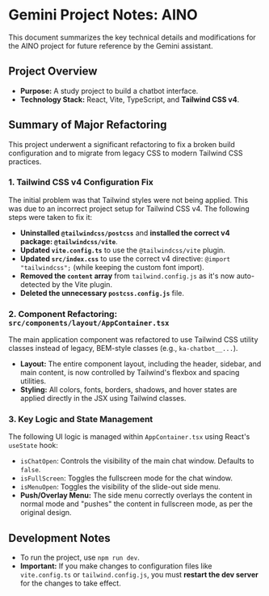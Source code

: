 # Gemini Project Notes: AINO

This document summarizes the key technical details and modifications for the AINO project for future reference by the Gemini assistant.

## Project Overview

- **Purpose:** A study project to build a chatbot interface.
- **Technology Stack:** React, Vite, TypeScript, and **Tailwind CSS v4**.

## Summary of Major Refactoring

This project underwent a significant refactoring to fix a broken build configuration and to migrate from legacy CSS to modern Tailwind CSS practices.

### 1. Tailwind CSS v4 Configuration Fix

The initial problem was that Tailwind styles were not being applied. This was due to an incorrect project setup for Tailwind CSS v4. The following steps were taken to fix it:

- **Uninstalled `@tailwindcss/postcss`** and **installed the correct v4 package: `@tailwindcss/vite`**.
- **Updated `vite.config.ts`** to use the `@tailwindcss/vite` plugin.
- **Updated `src/index.css`** to use the correct v4 directive: `@import "tailwindcss";` (while keeping the custom font import).
- **Removed the `content` array** from `tailwind.config.js` as it's now auto-detected by the Vite plugin.
- **Deleted the unnecessary `postcss.config.js`** file.

### 2. Component Refactoring: `src/components/layout/AppContainer.tsx`

The main application component was refactored to use Tailwind CSS utility classes instead of legacy, BEM-style classes (e.g., `ka-chatbot__...`).

- **Layout:** The entire component layout, including the header, sidebar, and main content, is now controlled by Tailwind's flexbox and spacing utilities.
- **Styling:** All colors, fonts, borders, shadows, and hover states are applied directly in the JSX using Tailwind classes.

### 3. Key Logic and State Management

The following UI logic is managed within `AppContainer.tsx` using React's `useState` hook:

- `isChatOpen`: Controls the visibility of the main chat window. Defaults to `false`.
- `isFullScreen`: Toggles the fullscreen mode for the chat window.
- `isMenuOpen`: Toggles the visibility of the slide-out side menu.
- **Push/Overlay Menu:** The side menu correctly overlays the content in normal mode and "pushes" the content in fullscreen mode, as per the original design.

## Development Notes

- To run the project, use `npm run dev`.
- **Important:** If you make changes to configuration files like `vite.config.ts` or `tailwind.config.js`, you must **restart the dev server** for the changes to take effect.
